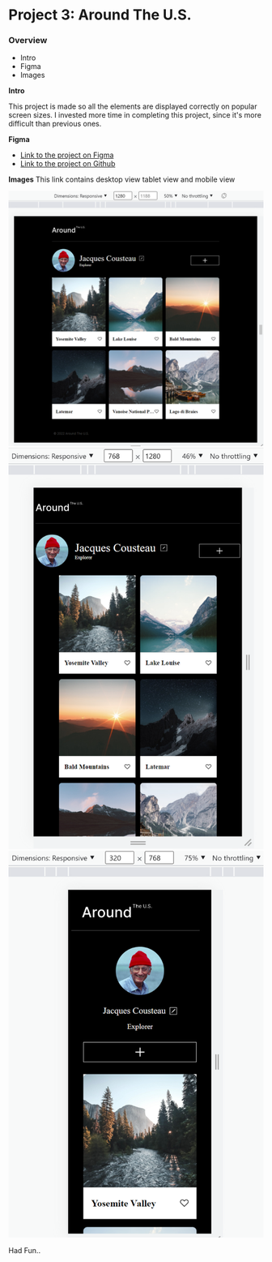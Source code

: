 # Project 3: Around The U.S.

### Overview

- Intro
- Figma
- Images

**Intro**

This project is made so all the elements are displayed correctly on popular screen sizes. I invested more time in completing this project, since it's more difficult than previous ones.

**Figma**

- [Link to the project on Figma](https://www.figma.com/file/ii4xxsJ0ghevUOcssTlHZv/Sprint-3%3A-Around-the-US?node-id=0%3A1)
- [Link to the project on Github](https://saumyanaya.github.io/se_project_aroundtheus/index.html)

**Images**
This link contains desktop view tablet view and mobile view

![desktop view](./images/demo/desktop_view.png)
![tablet view](./images/demo/tablet_view.png)
![mobile view](./images/demo/mobile_view.png)

Had Fun..
